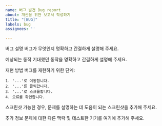 ```yaml
---
name: 버그 발견 Bug report
about: 개선을 위한 보고서 작성하기
title: "[BUG]"
labels: bug
assignees: ''

---
```


버그 설명
버그가 무엇인지 명확하고 간결하게 설명해 주세요.

예상되는 동작
기대했던 동작을 명확하고 간결하게 설명해 주세요.

재현 방법
버그를 재현하기 위한 단계:

    1. '...'로 이동합니다.
    2. '...'를 클릭합니다.
    3. '...'로 스크롤합니다.
    4. 오류를 확인합니다.


스크린샷
가능한 경우, 문제를 설명하는 데 도움이 되는 스크린샷을 추가해 주세요.

추가 정보
문제에 대한 다른 맥락 및 테스트한 기기를 여기에 추가해 주세요.
